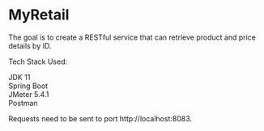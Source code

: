 # MyRetail


The goal is to create a RESTful service that can retrieve product and price details by ID. 

Tech Stack Used: 

JDK 11  
Spring Boot  
JMeter 5.4.1  
Postman  

Requests need to be sent to port http://localhost:8083. 



